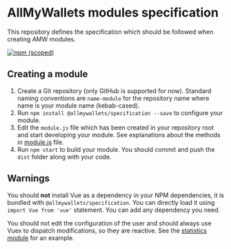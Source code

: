 # AllMyWallets modules specification

This repository defines the specification which should be followed when creating
AMW modules.

[![npm (scoped)](https://img.shields.io/npm/v/@allmywallets/specification.svg)](https://www.npmjs.com/package/@allmywallets/specification)

## Creating a module

1. Create a Git repository (only GitHub is supported for now). Standard naming
conventions are `name-module` for the repository name where name is your module name
(kebab-cased).
2. Run `npm install @allmywallets/specification --save` to configure your module.
3. Edit the `module.js` file which has been created in your repository root and start developing your module.
See explanations about the methods in [module.js](https://github.com/allmywallets/specification/blob/master/src/module.js) file.
4. Run `npm start` to build your module. You should commit and push the `dist` folder along with your code.

## Warnings

You should **not** install Vue as a dependency in your NPM dependencies, it is bundled with `@allmywallets/specification`.
You can directly load it using `import Vue from 'vue'` statement. You can add any dependency you need.

You should not edit the configuration of the user and should always use Vuex to dispatch modifications, so they are reactive.
See the [statistics module](https://github.com/allmywallets/statistics-module) for an example.
